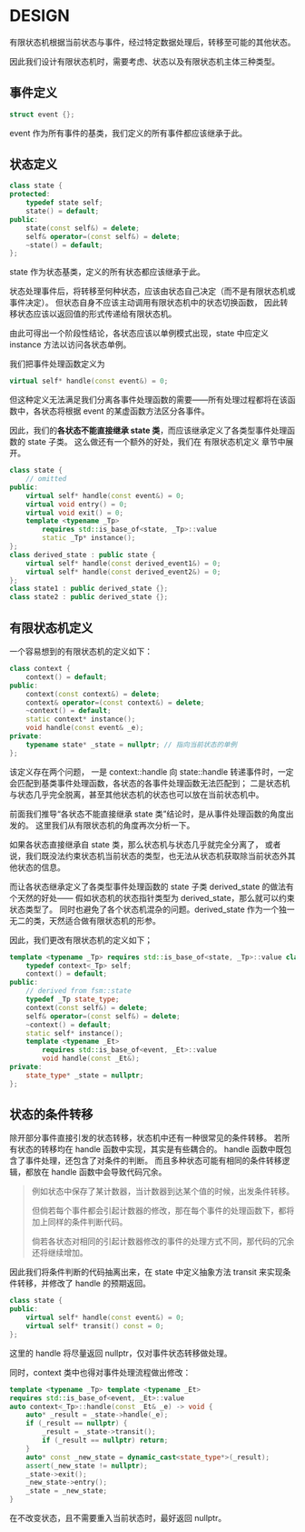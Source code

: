 # DESIGN

有限状态机根据当前状态与事件，经过特定数据处理后，转移至可能的其他状态。

因此我们设计有限状态机时，需要考虑、状态以及有限状态机主体三种类型。

## 事件定义

~~~cpp
struct event {};
~~~

event 作为所有事件的基类，我们定义的所有事件都应该继承于此。

## 状态定义

~~~cpp
class state {
protected:
    typedef state self;
    state() = default;
public:
    state(const self&) = delete;
    self& operator=(const self&) = delete;
    ~state() = default;
};
~~~

state 作为状态基类，定义的所有状态都应该继承于此。

状态处理事件后，将转移至何种状态，应该由状态自己决定（而不是有限状态机或事件决定）。
但状态自身不应该主动调用有限状态机中的状态切换函数，
因此转移状态应该以返回值的形式传递给有限状态机。

由此可得出一个阶段性结论，各状态应该以单例模式出现，state 中应定义 instance 方法以访问各状态单例。

我们把事件处理函数定义为

~~~cpp
virtual self* handle(const event&) = 0;
~~~

但这种定义无法满足我们分离各事件处理函数的需要——所有处理过程都将在该函数中，各状态将根据 event 的某虚函数方法区分各事件。

因此，我们的**各状态不能直接继承 state 类**，而应该继承定义了各类型事件处理函数的 state 子类。
这么做还有一个额外的好处，我们在 有限状态机定义 章节中展开。

~~~cpp
class state {
    // omitted
public:
    virtual self* handle(const event&) = 0;
    virtual void entry() = 0;
    virtual void exit() = 0;
    template <typename _Tp>
        requires std::is_base_of<state, _Tp>::value
        static _Tp* instance();
};
class derived_state : public state {
    virtual self* handle(const derived_event1&) = 0;
    virtual self* handle(const derived_event2&) = 0;
};
class state1 : public derived_state {};
class state2 : public derived_state {};
~~~

## 有限状态机定义

一个容易想到的有限状态机的定义如下：

~~~cpp
class context {
    context() = default;
public:
    context(const context&) = delete;
    context& operator=(const context&) = delete;
    ~context() = default;
    static context* instance();
    void handle(const event& _e);
private:
    typename state* _state = nullptr; // 指向当前状态的单例
};
~~~

该定义存在两个问题，
一是 context::handle 向 state::handle 转递事件时，一定会匹配到基类事件处理函数，各状态的各事件处理函数无法匹配到；
二是状态机与状态几乎完全脱离，甚至其他状态机的状态也可以放在当前状态机中。

前面我们推导“各状态不能直接继承 state 类”结论时，是从事件处理函数的角度出发的。
这里我们从有限状态机的角度再次分析一下。

如果各状态直接继承自 state 类，那么状态机与状态几乎就完全分离了，
或者说，我们既没法约束状态机当前状态的类型，也无法从状态机获取除当前状态外其他状态的信息。

而让各状态继承定义了各类型事件处理函数的 state 子类 derived_state 的做法有个天然的好处——
假如状态机的状态指针类型为 derived_state，那么就可以约束状态类型了。
同时也避免了各个状态机混杂的问题。derived_state 作为一个独一无二的类，天然适合做有限状态机的形参。

因此，我们更改有限状态机的定义如下；

~~~cpp
template <typename _Tp> requires std::is_base_of<state, _Tp>::value class context {
    typedef context<_Tp> self;
    context() = default;
public:
    // derived from fsm::state
    typedef _Tp state_type;
    context(const self&) = delete;
    self& operator=(const self&) = delete;
    ~context() = default;
    static self* instance();
    template <typename _Et>
        requires std::is_base_of<event, _Et>::value
        void handle(const _Et&);
private:
    state_type* _state = nullptr;
};
~~~

## 状态的条件转移

除开部分事件直接引发的状态转移，状态机中还有一种很常见的条件转移。
若所有状态的转移均在 handle 函数中实现，其实是有些耦合的。
handle 函数中既包含了事件处理，还包含了对条件的判断。
而且多种状态可能有相同的条件转移逻辑，都放在 handle 函数中会导致代码冗余。

> 例如状态中保存了某计数器，当计数器到达某个值的时候，出发条件转移。
>
> 但倘若每个事件都会引起计数器的修改，那在每个事件的处理函数下，都将加上同样的条件判断代码。
>
> 倘若各状态对相同的引起计数器修改的事件的处理方式不同，那代码的冗余还将继续增加。

因此我们将条件判断的代码抽离出来，在 state 中定义抽象方法 transit 来实现条件转移，并修改了 handle 的预期返回。

~~~cpp
class state {
public:
    virtual self* handle(const event&) = 0;
    virtual self* transit() const = 0;
};
~~~

这里的 handle 将尽量返回 nullptr，仅对事件状态转移做处理。

同时，context 类中也得对事件处理流程做出修改：

~~~cpp
template <typename _Tp> template <typename _Et>
requires std::is_base_of<event, _Et>::value
auto context<_Tp>::handle(const _Et& _e) -> void {
    auto* _result = _state->handle(_e);
    if (_result == nullptr) {
        _result = _state->transit();
        if (_result == nullptr) return;
    }
    auto* const _new_state = dynamic_cast<state_type*>(_result);
    assert(_new_state != nullptr);
    _state->exit();
    _new_state->entry();
    _state = _new_state;
}
~~~

在不改变状态，且不需要重入当前状态时，最好返回 nullptr。